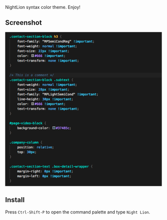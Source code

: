 NightLion syntax color theme. Enjoy!


## Screenshot

![screenshot](https://raw.githubusercontent.com/curvve/nightlion-theme-vscode/master/images/theme-screenshot.png)

## Install
Press `Ctrl-Shift-P` to open the command palette and type `Night Lion`.

